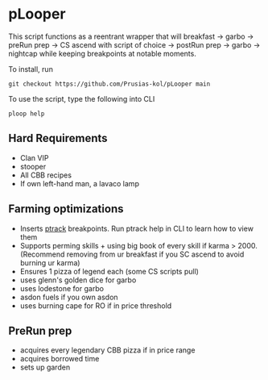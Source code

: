 # pLooper
This script functions as a reentrant wrapper that will breakfast -> garbo -> preRun prep -> CS ascend with script of choice -> postRun prep -> garbo -> nightcap while keeping breakpoints at notable moments.

To install, run   
```
git checkout https://github.com/Prusias-kol/pLooper main
```   
To use the script, type the following into CLI
```
ploop help
```

## Hard Requirements
- Clan VIP
- stooper
- All CBB recipes
- If own left-hand man, a lavaco lamp

## Farming optimizations
- Inserts [ptrack](https://github.com/Prusias-kol/pTrack) breakpoints. Run ptrack help in CLI to learn how to view them
- Supports perming skills + using big book of every skill if karma > 2000. (Recommend removing from ur breakfast if you SC ascend to avoid burning ur karma)
- Ensures 1 pizza of legend each (some CS scripts pull)
- uses glenn's golden dice for garbo
- uses lodestone for garbo
- asdon fuels if you own asdon
- uses burning cape for RO if in price threshold

## PreRun prep
- acquires every legendary CBB pizza if in price range
- acquires borrowed time
- sets up garden
